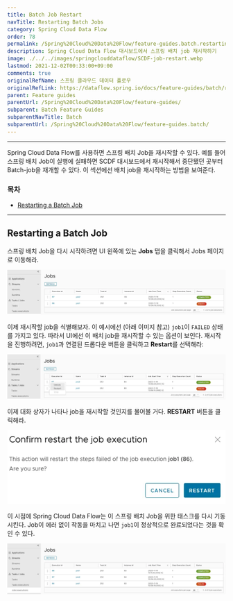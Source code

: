 ```yaml
---
title: Batch Job Restart
navTitle: Restarting Batch Jobs
category: Spring Cloud Data Flow
order: 78
permalink: /Spring%20Cloud%20Data%20Flow/feature-guides.batch.restarting/
description: Spring Cloud Data Flow 대시보드에서 스프링 배치 job 재시작하기
image: ./../../images/springclouddataflow/SCDF-job-restart.webp
lastmod: 2021-12-02T00:33:00+09:00
comments: true
originalRefName: 스프링 클라우드 데이터 플로우
originalRefLink: https://dataflow.spring.io/docs/feature-guides/batch/restarting/
parent: Feature guides
parentUrl: /Spring%20Cloud%20Data%20Flow/feature-guides/
subparent: Batch Feature Guides
subparentNavTitle: Batch
subparentUrl: /Spring%20Cloud%20Data%20Flow/feature-guides.batch/
---
```


---

Spring Cloud Data Flow를 사용하면 스프링 배치 Job을 재시작할 수 있다. 예를 들어 스프링 배치 Job이 실행에 실패하면 SCDF 대시보드에서 재시작해서 중단됐던 곳부터 Batch-job을 재개할 수 있다. 이 섹션에선 배치 job을 재시작하는 방법을 보여준다.

### 목차

- [Restarting a Batch Job](#restarting-a-batch-job)

---

## Restarting a Batch Job

스프링 배치 Job을 다시 시작하려면 UI 왼쪽에 있는 **Jobs** 탭을 클릭해서 Jobs 페이지로 이동해라.

![Create Schedule](./../../images/springclouddataflow/SCDF-job-page.webp)

이제 재시작할 job을 식별해보자. 이 예시에선 (아래 이미지 참고) `job1`이 `FAILED` 상태를 가지고 있다. 따라서 UI에선 이 배치 job을 재시작할 수 있는 옵션이 보인다. 재시작을 진행하려면, `job1`과 연결된 드롭다운 버튼을 클릭하고 **Restart**를 선택해라:

![Create Schedule](./../../images/springclouddataflow/SCDF-job-restart.webp)

이제 대화 상자가 나타나 job을 재시작할 것인지를 물어볼 거다. **RESTART** 버튼을 클릭해라.

![Create Schedule](./../../images/springclouddataflow/SCDF-job-restart-verify.webp)

이 시점에 Spring Cloud Data Flow는 이 스프링 배치 Job을 위한 태스크를 다시 기동시킨다. Job이 에러 없이 작동을 마치고 나면 `job1`이 정상적으로 완료되었다는 것을 확인 수 있다.

![Create Schedule](./../../images/springclouddataflow/SCDF-job-page-after-restart.webp)